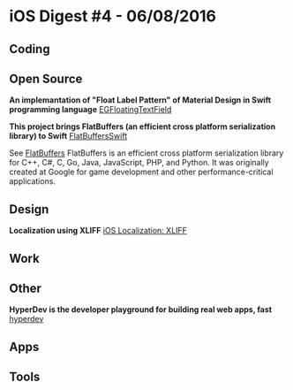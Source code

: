 iOS Digest #4 - 06/08/2016
=======================

## Coding

## Open Source
**An implemantation of "Float Label Pattern" of Material Design in Swift programming language**
[EGFloatingTextField](https://github.com/enisgayretli/EGFloatingTextField)

**This project brings FlatBuffers (an efficient cross platform serialization library) to Swift**
[FlatBuffersSwift](https://github.com/mzaks/FlatBuffersSwift)

See [FlatBuffers](https://google.github.io/flatbuffers/)
FlatBuffers is an efficient cross platform serialization library for C++, C#, C, Go, Java, JavaScript, PHP, and Python. It was originally created at Google for game development and other performance-critical applications.


## Design
**Localization using XLIFF**
[iOS Localization: XLIFF](https://habrahabr.ru/company/redmadrobot/blog/302682/)

## Work

## Other
**HyperDev is the developer playground for building real web apps, fast**
[hyperdev](https://hyperdev.com/)

## Apps

## Tools 


